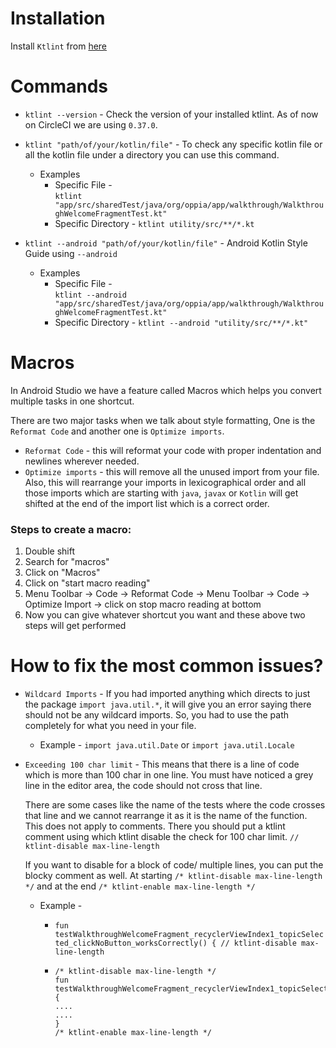 # Installation 
Install `Ktlint` from [here](https://github.com/pinterest/ktlint#installation)

# Commands 
* `ktlint --version` - Check the version of your installed ktlint. As of now on CircleCI we are using `0.37.0`.

* `ktlint "path/of/your/kotlin/file"` - To check any specific kotlin file or all the kotlin file under a directory you can use this command.
   
   * Examples <br>
       * Specific File - <br>`ktlint "app/src/sharedTest/java/org/oppia/app/walkthrough/WalkthroughWelcomeFragmentTest.kt"`<br>
       * Specific Directory - `ktlint utility/src/**/*.kt`

* `ktlint --android "path/of/your/kotlin/file"` - Android Kotlin Style Guide using `--android`

   * Examples <br>
       * Specific File - <br>`ktlint --android "app/src/sharedTest/java/org/oppia/app/walkthrough/WalkthroughWelcomeFragmentTest.kt"`<br>
       * Specific Directory - `ktlint --android "utility/src/**/*.kt"`

# Macros
In Android Studio we have a feature called Macros which helps you convert multiple tasks in one shortcut.

There are two major tasks when we talk about style formatting, One is the `Reformat Code` and another one is `Optimize imports`. 

* `Reformat Code` - this will reformat your code with proper indentation and newlines wherever needed.
* `Optimize imports` - this will remove all the unused import from your file. Also, this will rearrange your imports in lexicographical order and all those imports which are starting with `java`, `javax` or `Kotlin` will get shifted at the end of the import list which is a correct order. 

### Steps to create a macro: 
1. Double shift
2. Search for "macros" 
3. Click on "Macros" 
4. Click on "start macro reading" 
5. Menu Toolbar -> Code -> Reformat Code -> Menu Toolbar -> Code -> Optimize Import -> click on stop macro reading at bottom 
6. Now you can give whatever shortcut you want and these above two steps will get performed

# How to fix the most common issues?
* `Wildcard Imports` - If you had imported anything which directs to just the package `import java.util.*`, it will give you an error saying there should not be any wildcard imports. So, you had to use the path completely for what you need in your file. 

   * Example - `import java.util.Date` or `import java.util.Locale`

* `Exceeding 100 char limit` - This means that there is a line of code which is more than 100 char in one line. You must have noticed a grey line in the editor area, the code should not cross that line. 

    There are some cases like the name of the tests where the code crosses that line and we cannot rearrange it as it is the name of the function. This does not apply to comments. There you should put a ktlint comment using which ktlint disable the check for 100 char limit.  `// ktlint-disable max-line-length`

    If you want to disable for a block of code/ multiple lines, you can put the blocky comment as well. At starting `/* ktlint-disable max-line-length */` and at the end `/* ktlint-enable max-line-length */`

    * Example - <br>
       * `fun testWalkthroughWelcomeFragment_recyclerViewIndex1_topicSelected_clickNoButton_worksCorrectly() { // ktlint-disable max-line-length`
       
       * ```
         /* ktlint-disable max-line-length */ 
         fun testWalkthroughWelcomeFragment_recyclerViewIndex1_topicSelected_clickNoButton_worksCorrectly() {
         ....
         .... 
         }
         /* ktlint-enable max-line-length */
         ```